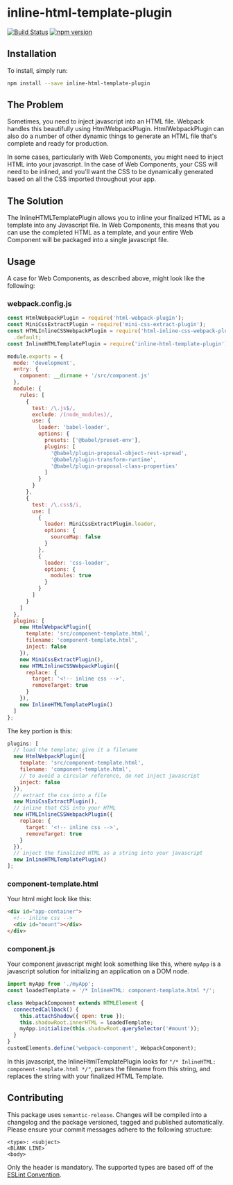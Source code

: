 # inline-html-template-plugin

[![Build Status](https://travis-ci.com/WTW-IM/inline-html-template-plugin.svg?branch=master)](https://travis-ci.com/github/WTW-IM/inline-html-template-plugin)
[![npm version](https://badge.fury.io/js/inline-html-template-plugin.svg)](https://badge.fury.io/js/inline-html-template-plugin)

## Installation

To install, simply run:

```bash
npm install --save inline-html-template-plugin
```

## The Problem

Sometimes, you need to inject javascript into an HTML file. Webpack handles this beautifully using HtmlWebpackPlugin. HtmlWebpackPlugin can also do a number of other dynamic things to generate an HTML file that's complete and ready for production.

In some cases, particularly with Web Components, you might need to inject HTML into your javascript. In the case of Web Components, your CSS will need to be inlined, and you'll want the CSS to be dynamically generated based on all the CSS imported throughout your app.

## The Solution

The InlineHTMLTemplatePlugin allows you to inline your finalized HTML as a template into any Javascript file. In Web Components, this means that you can use the completed HTML as a template, and your entire Web Component will be packaged into a single javascript file.

## Usage

A case for Web Components, as described above, might look like the following:

### webpack.config.js

```javascript
const HtmlWebpackPlugin = require('html-webpack-plugin');
const MiniCssExtractPlugin = require('mini-css-extract-plugin');
const HTMLInlineCSSWebpackPlugin = require('html-inline-css-webpack-plugin')
  .default;
const InlineHTMLTemplatePlugin = require('inline-html-template-plugin').default;

module.exports = {
  mode: 'development',
  entry: {
    component: __dirname + '/src/component.js'
  },
  module: {
    rules: [
      {
        test: /\.js$/,
        exclude: /(node_modules)/,
        use: {
          loader: 'babel-loader',
          options: {
            presets: ['@babel/preset-env'],
            plugins: [
              '@babel/plugin-proposal-object-rest-spread',
              '@babel/plugin-transform-runtime',
              '@babel/plugin-proposal-class-properties'
            ]
          }
        }
      },
      {
        test: /\.css$/i,
        use: [
          {
            loader: MiniCssExtractPlugin.loader,
            options: {
              sourceMap: false
            }
          },
          {
            loader: 'css-loader',
            options: {
              modules: true
            }
          }
        ]
      }
    ]
  },
  plugins: [
    new HtmlWebpackPlugin({
      template: 'src/component-template.html',
      filename: 'component-template.html',
      inject: false
    }),
    new MiniCssExtractPlugin(),
    new HTMLInlineCSSWebpackPlugin({
      replace: {
        target: '<!-- inline css -->',
        removeTarget: true
      }
    }),
    new InlineHTMLTemplatePlugin()
  ]
};
```

The key portion is this:

```javascript
plugins: [
  // load the template; give it a filename
  new HtmlWebpackPlugin({
    template: 'src/component-template.html',
    filename: 'component-template.html',
    // to avoid a circular reference, do not inject javascript
    inject: false
  }),
  // extract the css into a file
  new MiniCssExtractPlugin(),
  // inline that CSS into your HTML
  new HTMLInlineCSSWebpackPlugin({
    replace: {
      target: '<!-- inline css -->',
      removeTarget: true
    }
  }),
  // inject the finalized HTML as a string into your javascript
  new InlineHTMLTemplatePlugin()
];
```

### component-template.html

Your html might look like this:

```html
<div id="app-container">
  <!-- inline css -->
  <div id="mount"></div>
</div>
```

### component.js

Your component javascript might look something like this, where `myApp` is a javascript solution for initializing an application on a DOM node.

```javascript
import myApp from './myApp';
const loadedTemplate = '/* InlineHTML: component-template.html */';

class WebpackComponent extends HTMLElement {
  connectedCallback() {
    this.attachShadow({ open: true });
    this.shadowRoot.innerHTML = loadedTemplate;
    myApp.initialize(this.shadowRoot.querySelector('#mount'));
  }
}
customElements.define('webpack-component', WebpackComponent);
```

In this javascript, the InlineHtmlTemplatePlugin looks for `"/* InlineHTML: component-template.html */"`, parses the filename from this string, and replaces the string with your finalized HTML Template.

## Contributing

This package uses `semantic-release`. Changes will be compiled into a changelog and the package versioned, tagged and published automatically.
Please ensure your commit messages adhere to the following structure:

```
<type>: <subject>
<BLANK LINE>
<body>
```

Only the header is mandatory. The supported types are based off of the [ESLint Convention](https://github.com/conventional-changelog/conventional-changelog/tree/35e279d40603b0969c6d622514f5c0984c5bf309/packages/conventional-changelog-eslint).
